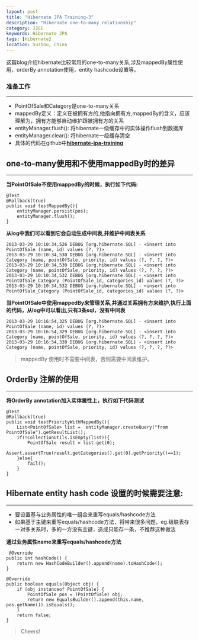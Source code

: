 ```yaml
---
layout: post
title: "Hibernate JPA Training-3"
description: "Hibernate one-to-many relationship"
category: J2EE 
keywords: Hibernate JPA
tags: [Hibernate]
location: Suzhou, China
---
```


这篇blog介绍hibernate比较常用的one-to-many关系,涉及mappedBy属性使用，orderBy annotation使用，entity hashcode设置等。

### 准备工作
---

- PointOfSale和Category是one-to-many关系
- mappedBy定义：定义在被拥有方的,他指向拥有方,mappedBy的含义，应该理解为，拥有方能够自动维护跟被拥有方的关系
- entityManager.flush(): 将hibernate一级缓存中的实体操作flush到数据库
- entityManager.clear(): 将hibernate一级缓存清空
- 具体的代码在github中[**hibernate-jpa-training**](https://github.com/tim-tang/hibernate-jpa-training)

## one-to-many使用和不使用mappedBy时的差异
---

**当PointOfSale不使用mappedBy的时候，执行如下代码:**

	@Test
    @Rollback(true)
    public void testMappedBy(){
        entityManager.persist(pos);
        entityManager.flush();
    }

**从log中我们可以看到它会自动生成中间表,并维护中间表关系**

    2013-03-29 10:10:34,526 DEBUG [org.hibernate.SQL] - <insert into PointOfSale (name, id) values (?, ?)>
    2013-03-29 10:10:34,530 DEBUG [org.hibernate.SQL] - <insert into Category (name, pointOfSale, priority, id) values (?, ?, ?, ?)>
    2013-03-29 10:10:34,530 DEBUG [org.hibernate.SQL] - <insert into Category (name, pointOfSale, priority, id) values (?, ?, ?, ?)>
    2013-03-29 10:10:34,532 DEBUG [org.hibernate.SQL] - <insert into PointOfSale_Category (PointOfSale_id, categories_id) values (?, ?)>
    2013-03-29 10:10:34,532 DEBUG [org.hibernate.SQL] - <insert into PointOfSale_Category (PointOfSale_id, categories_id) values (?, ?)>

**当PointOfSale中使用mappedBy来管理关系,并通过关系拥有方来维护,执行上面的代码，从log中可以看出,只有3条sql，没有中间表**

    2013-03-29 10:16:54,325 DEBUG [org.hibernate.SQL] - <insert into PointOfSale (name, id) values (?, ?)>
    2013-03-29 10:16:54,329 DEBUG [org.hibernate.SQL] - <insert into Category (name, pointOfSale, priority, id) values (?, ?, ?, ?)>
    2013-03-29 10:16:54,330 DEBUG [org.hibernate.SQL] - <insert into Category (name, pointOfSale, priority, id) values (?, ?, ?, ?)>

> mappedBy 使用时不需要中间表，否则需要中间表维护。

## OrderBy 注解的使用  
---

**将OrderBy annotation加入实体属性上，执行如下代码测试**

	@Test
    @Rollback(true)
    public void testPriorityWithMappedBy(){
        List<PointOfSale> list =  entityManager.createQuery("from PointOfSale").getResultList();
        if(!CollectionUtils.isEmpty(list)){
            PointOfSale result = list.get(0);
            Assert.assertTrue(result.getCategories().get(0).getPriority()==1);
        }else{
            fail();
        }
    }

## Hibernate entity hash code 设置的时候需要注意:
---

- 要设置基与业务属性的唯一组合来重写equals/hashcode方法
- 如果基于主键来重写equals/hashcode方法，将带来很多问题，eg.级联表存一对多关系时，多的一方没有主键，造成只能存一条，不推荐这种做法

**通过业务属性name来重写equals/hashcode方法**
    
     @Override
    public int hashCode() {
        return new HashCodeBuilder().append(name).toHashCode();
    }

    @Override
    public boolean equals(Object obj) {
        if (obj instanceof PointOfSale) {
            PointOfSale pos = (PointOfSale) obj;
            return new EqualsBuilder().append(this.name, pos.getName()).isEquals();
        }
        return false;
    }

> Cheers!
